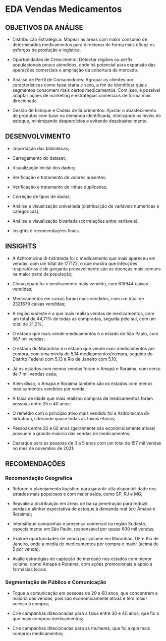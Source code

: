 # **EDA Vendas Medicamentos**
## **OBJETIVOS DA ANÁLISE**
- Distribuição Estratégica: Mapear as áreas com maior consumo de determinados medicamentos para direcionar de forma mais eficaz os esforços de produção e logística.

- Oportunidades de Crescimento: Detectar regiões ou perfis populacionais pouco atendidos, onde há potencial para expansão das operações comerciais e ampliação da cobertura de mercado.

- Análise de Perfil de Consumidores: Agrupar os clientes por características como faixa etária e sexo, a fim de identificar quais segmentos consomem mais certos medicamentos. Com isso, é possível adaptar ações de marketing e estratégias comerciais de forma mais direcionada.

- Gestão de Estoque e Cadeia de Suprimentos: Ajustar o abastecimento de produtos com base na demanda identificada, otimizando os níveis de estoque, minimizando desperdícios e evitando desabastecimento.

## **DESENVOLVIMENTO**
- Importação das bibliotecas;

- Carregamento do dataset;

- Visualização inicial dos dados;

- Verificação e tratamento de valores ausentes;

- Verificação e tratamento de linhas duplicadas;

- Correção de tipos de dados;

- Análise e visualização univariada (distribuição de variáveis numericas e categoricas);

- Análise e visualização bivariada (correlações entre variáveis);

- Insights e recomendações finais.

## **INSIGHTS**
- A Azitromicina di-hidratada foi o medicamento que mais apareceu em vendas, com um total de 177172, o que mostra que infecções respiratórias e de garganta provavelmente são as doenças mais comuns na maior parte da população;

- Clonazepam foi o medicamento mais vendido, com 615944 caixas vendidas;

- Medicamentos em caixas foram mais vendidos, com um total de 2321679 caixas vendidas;

- A região sudeste é a que mais realiza vendas de medicamentos, com um total de 44,71% de todas as compradas, seguida pelo sul, com um total de 21,2%;

- O estado que mais vende medicamentos é o estado de São Paulo, com 587 mil vendas;

- O estado do Maranhão é o estado que vende mais medicamentos por compra, com uma média de 5,14 medicamentos/compra, seguido do Distrito Federal com 5,13 e Rio de Janeiro com 5,10;

- Já os estados com menos vendas foram o Amapá e Roraima, com cerca de 7 mil vendas cada;

- Além disso, o Amapá e Roraima também são os estados com menos medicamentos vendidos por venda;

- A faixa de idade que mais realizou compras de medicamentos foram pessoas entre 35 e 40 anos;

- O remédio com o princípio ativo mais vendido foi a Azitromicina di-hidratada, liderando quase todas as faixas etárias;

- Pessoas entre 20 e 60 anos (geralmente são economicamente ativas) possuem a grande maioria das vendas de medicamentos;

- Destaque para as pessoas de 0 a 5 anos com um total de 157 mil vendas no mes de novembro de 2021.

## **RECOMENDAÇÕES**
### **Recomendação Geografica**
- Reforce o planejamento logístico para garantir alta disponibilidade nos estados mais populosos e com maior saída, como SP, RJ e MG;

- Reavalie a distribuição em áreas de baixa penetração para reduzir perdas e alinhar expectativa de estoque à demanda real (ex: Amapá e Roraima);

- Intensifique campanhas e presença comercial na região Sudeste, especialmente em São Paulo, responsável por quase 600 mil vendas;

- Explore oportunidades de venda por volume em Maranhão, DF e Rio de Janeiro, onde a média de medicamentos por compra é maior (acima de 5 por venda);

- Avalie estratégias de captação de mercado nos estados com menor volume, como Amapá e Roraima, com ações promocionais e apoio a farmácias locais.

### **Segmentação de Público e Comunicação**
- Foque a comunicação em pessoas de 20 a 60 anos, que concentram a maioria das vendas, pois são economicamente ativas e têm maior acesso à compra;

- Crie campanhas direcionadas para a faixa entre 30 e 40 anos, que foi a que mais comprou medicamentos;

- Crie campanhas direcionadas para as mulheres, que foi a que mais comprou medicamentos;
